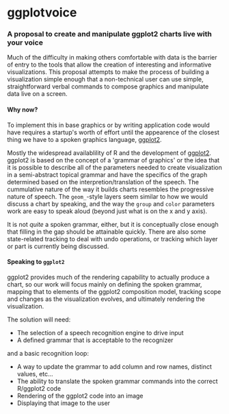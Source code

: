 # ggplotvoice
### A proposal to create and manipulate ggplot2 charts live with your voice

Much of the difficulty in making others comfortable with data is the barrier of entry to the tools that allow the creation of interesting and informative visualizations. This proposal attempts to make the process of building a visualization simple enough that a non-technical user can use simple, straightforward verbal commands to compose graphics and manipulate data live on a screen.

#### Why now?

To implement this in base graphics or by writing application code would have requires a startup's worth of effort until the appearence of the closest thing we have to a spoken graphics language, [ggplot2](http://ggplot2.org/).

Mostly the widespread availablility of R and the development of [ggplot2](http://ggplot2.org/). ggplot2 is based on the concept of a 'grammar of graphics' or the idea that it is possible to describe all of the parameters needed to create visualization in a semi-abstract topical grammar and have the specifics of the graph determined based on the interpretion/translation of the speech. The cummulative nature of the way it builds charts resembles the progressive nature of speech. The `geom_`-style layers seem similar to how we would discuss a chart by speaking, and the way the `group` and `color` parameters work are easy to speak aloud (beyond just what is on the x and y axis). 

It is not *quite* a spoken grammar, either, but it is conceptually close enough that filling in the gap should be attainable quickly. There are also some state-related tracking to deal with undo operations, or tracking which layer or part is currently being discussed.

#### Speaking to `ggplot2`

ggplot2 provides much of the rendering capability to actually produce a chart, so our work will focus mainly on defining the spoken grammar, mapping that to elements of the ggplot2 composition model, tracking scope and changes as the visualization evolves, and ultimately rendering the visualization.

The solution will need:

* The selection of a speech recognition engine to drive input
* A defined grammar that is acceptable to the recognizer

and a basic recognition loop:

* A way to update the grammar to add column and row names, distinct values, etc...
* The ability to translate the spoken grammar commands into the correct R/ggplot2 code
* Rendering of the ggplot2 code into an image
* Displaying that image to the user





